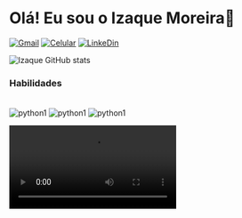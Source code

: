 

# Olá! Eu sou o Izaque Moreira👋

[![Gmail](https://img.shields.io/badge/Gmail-D14836?style=for-the-badge&logo=gmail&logoColor=white)](https://mail.google.com/mail/u/1/#sent?compose=CllgCHrfSnPdVFLkGkgzsmZKfvkcXXvMrSNTVlhfpQlZTxrZrGJKnMlFqNMXFkrrrXnGtKbrCZL)
[![Celular](https://img.shields.io/badge/WhatsApp-25D366?style=for-the-badge&logo=whatsapp&logoColor=white)](https://wa.me/61996779291)
[![LinkeDin](https://img.shields.io/badge/LinkedIn-0077B5?style=for-the-badge&logo=linkedin&logoColor=white)](https://www.linkedin.com/in/izaque-barbosa-541282287)

![Izaque GitHub stats](https://github-readme-stats.vercel.app/api?username=Host613&show_icons=true&theme=dracula)

### Habilidades
<div style="display: inline_block"><br/>
<img align="center" alt=python1 src="https://img.shields.io/badge/Python-3776AB?style=for-the-badge&logo=python&logoColor=white" >
<img align="center" alt=python1 src="https://img.shields.io/badge/PostgreSQL-316192?style=for-the-badge&logo=postgresql&logoColor=white" >
<img align="center" alt=python1 src="https://img.shields.io/badge/R-276DC3?style=for-the-badge&logo=r&logoColor=white"
<div>

<video src="[(https://github.com/Host613/Host613/issues/1#issue-3302134904)](https://private-user-images.githubusercontent.com/140653381/475806206-0783dcd4-6e1a-4f57-88c8-e3d72d41d6e8.mp4?jwt=eyJhbGciOiJIUzI1NiIsInR5cCI6IkpXVCJ9.eyJpc3MiOiJnaXRodWIuY29tIiwiYXVkIjoicmF3LmdpdGh1YnVzZXJjb250ZW50LmNvbSIsImtleSI6ImtleTUiLCJleHAiOjE3NTQ2MDg5OTQsIm5iZiI6MTc1NDYwODY5NCwicGF0aCI6Ii8xNDA2NTMzODEvNDc1ODA2MjA2LTA3ODNkY2Q0LTZlMWEtNGY1Ny04OGM4LWUzZDcyZDQxZDZlOC5tcDQ_WC1BbXotQWxnb3JpdGhtPUFXUzQtSE1BQy1TSEEyNTYmWC1BbXotQ3JlZGVudGlhbD1BS0lBVkNPRFlMU0E1M1BRSzRaQSUyRjIwMjUwODA3JTJGdXMtZWFzdC0xJTJGczMlMkZhd3M0X3JlcXVlc3QmWC1BbXotRGF0ZT0yMDI1MDgwN1QyMzE4MTRaJlgtQW16LUV4cGlyZXM9MzAwJlgtQW16LVNpZ25hdHVyZT1hZjhmZTIyZjljZGMwMTAwMGQwM2Y5MTkzN2VkN2U0ZmY2YmE1OTJlNTA3MDhmMDdhYThjY2YyZmUzMWYxNzcwJlgtQW16LVNpZ25lZEhlYWRlcnM9aG9zdCJ9.oM_86svJdmnO5pRId8bpp8KKenwuryYV_AfXkOhFJc4)" controls></video>
